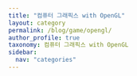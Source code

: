```yaml
---
title: "컴퓨터 그래픽스 with OpenGL"
layout: category
permalink: /blog/game/opengl/
author_profile: true
taxonomy: 컴퓨터 그래픽스 with OpenGL
sidebar:
  nav: "categories"
---
```

